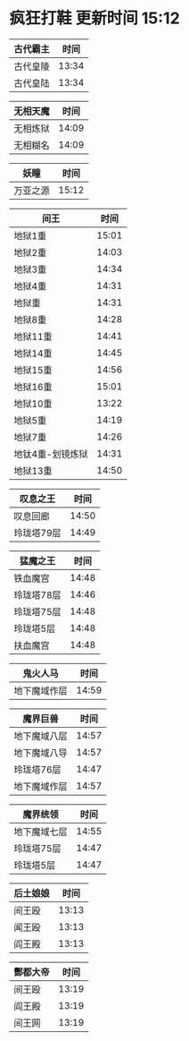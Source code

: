 # 疯狂打鞋 更新时间 15:12

| 古代霸主   | 时间    |
|--------|-------|
| 古代皇陵 | 13:34 |
| 古代皇陆 | 13:34 |

| 无相天魔   | 时间    |
|--------|-------|
| 无相炼狱 | 14:09 |
| 无相糊名 | 14:09 |

| 妖瞳   | 时间    |
|--------|-------|
| 万亚之源 | 15:12 |

| 间王   | 时间    |
|--------|-------|
| 地狱1重 | 15:01 |
| 地狱2重 | 14:03 |
| 地狱3重 | 14:34 |
| 地狱4重 | 14:31 |
| 地狱重 | 14:31 |
| 地狱8重 | 14:28 |
| 地狱11重 | 14:41 |
| 地狱14重 | 14:45 |
| 地狱15重 | 14:56 |
| 地狱16重 | 15:01 |
| 地狱10重 | 13:22 |
| 地狱5重 | 14:19 |
| 地狱7重 | 14:26 |
| 地钛4重-划镜炼狱 | 14:31 |
| 地狱13重 | 14:50 |

| 叹息之王   | 时间    |
|--------|-------|
| 叹息回廊 | 14:50 |
| 玲珑塔79层 | 14:49 |

| 猛魔之王   | 时间    |
|--------|-------|
| 铁血魔宫 | 14:48 |
| 玲珑塔78层 | 14:46 |
| 玲珑塔75层 | 14:48 |
| 玲珑塔5层 | 14:48 |
| 扶血魔宫 | 14:48 |

| 鬼火人马   | 时间    |
|--------|-------|
| 地下魔域作层 | 14:59 |

| 魔界巨兽   | 时间    |
|--------|-------|
| 地下魔域八层 | 14:57 |
| 地下魔域八导 | 14:57 |
| 玲珑塔76层 | 14:47 |
| 地下魔域作层 | 14:57 |

| 魔界统领   | 时间    |
|--------|-------|
| 地下魔域七层 | 14:55 |
| 玲珑塔75层 | 14:47 |
| 玲珑塔5层 | 14:47 |

| 后土娘娘   | 时间    |
|--------|-------|
| 间王殴 | 13:13 |
| 闻王殴 | 13:13 |
| 阎王殿 | 13:13 |

| 酆都大帝   | 时间    |
|--------|-------|
| 间王殴 | 13:19 |
| 阎王殿 | 13:19 |
| 间王网 | 13:19 |